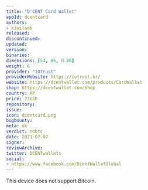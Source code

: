 ```yaml
---
title: "D'CENT Card Wallet"
appId: dcentcard
authors:
- kiwilamb
released: 
discontinued: 
updated: 
version: 
binaries: 
dimensions: [54, 86, 0.86]
weight: 6
provider: "IOTrust"
providerWebsite: https://iotrust.kr/
website: https://dcentwallet.com/products/CardWallet
shop: https://dcentwallet.com/Shop
country: KP
price: 23USD
repository: 
issue: 
icon: dcentcard.png
bugbounty: 
meta: ok
verdict: nobtc
date: 2021-07-07
signer: 
reviewArchive: 
twitter: DCENTwallets
social: 
- https://www.facebook.com/DcentWalletGlobal
---
```


This device does not support Bitcoin.
